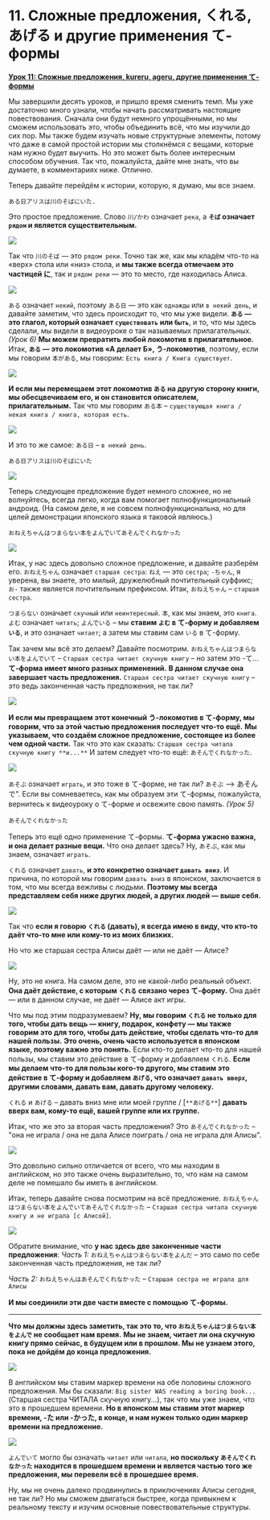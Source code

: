 # **11. Сложные предложения, くれる, あげる и другие применения て-формы**

[**Урок 11: Сложные предложения, kureru, ageru, другие применения て-формы**](https://www.youtube.com/watch?v=3X2ZCWazrDw&list=PLg9uYxuZf8x_A-vcqqyOFZu06WlhnypWj&index=13)

Мы завершили десять уроков, и пришло время сменить темп. Мы уже достаточно много узнали, чтобы начать рассматривать настоящие повествования. Сначала они будут немного упрощёнными, но мы сможем использовать это, чтобы объединить всё, что мы изучили до сих пор. Мы также будем изучать новые структурные элементы, потому что даже в самой простой истории мы столкнёмся с вещами, которые нам нужно будет выучить. Но это может быть более интересным способом обучения. Так что, пожалуйста, дайте мне знать, что вы думаете, в комментариях ниже. Отлично.

Теперь давайте перейдём к истории, которую, я думаю, мы все знаем.

`ある日アリスは川のそばにいた.`

Это простое предложение. Слово `川/かわ` означает `река`, а **`そば` означает `рядом` и является существительным.**

![](../media/image937.webp)

Так что `川のそば` — это `рядом реки`. Точно так же, как мы кладём что-то на «верх» стола или «низ» стола, и **мы также всегда отмечаем это частицей に**, так и `рядом реки` — это то место, где находилась Алиса.

![](../media/image564.webp)

`ある` означает `некий`, поэтому `ある日` — это как `однажды` или `в некий день`, и давайте заметим, что здесь происходит то, что мы уже видели. **`ある` — это глагол, который означает `существовать` или `быть`**, и то, что мы здесь сделали, мы видели в видеоуроке о так называемых прилагательных. *(Урок 6)* **Мы можем превратить любой локомотив в прилагательное.** Итак, **`ある` — это локомотив «А делает Б», う-локомотив**, поэтому, если мы говорим `本がある`, мы говорим: `Есть книга / Книга существует`.

![](../media/image358.webp)

**И если мы перемещаем этот локомотив `ある` на другую сторону книги, мы обесцвечиваем его, и он становится описателем, прилагательным.** Так что мы говорим `ある本` – `существующая книга / некая книга / книга, которая есть`.

![](../media/image350.webp)

И это то же самое: `ある日` – `в некий день`.

`ある日アリスは川のそばにいた`

![](../media/image608.webp)

Теперь следующее предложение будет немного сложнее, но не волнуйтесь, всегда легко, когда вам помогает полнофункциональный андроид. (На самом деле, я не совсем полнофункциональна, но для целей демонстрации японского языка я таковой являюсь.)

`おねえちゃんはつまらない本をよんでいてあそんでくれなかった`

![](../media/image186.webp)

Итак, у нас здесь довольно сложное предложение, и давайте разберём его. `おねえちゃん` означает `старшая сестра`: `ねえ` — это `сестра`; `-ちゃん`, я уверена, вы знаете, это милый, дружелюбный почтительный суффикс; `お-` также является почтительным префиксом. Итак, `おねえちゃん` – `старшая сестра`.

`つまらない` означает `скучный` или `неинтересный`. `本`, как мы знаем, это `книга`. `よむ` означает `читать`; `よんでいる` – мы **ставим `よむ` в て-форму и добавляем `いる`**, и это означает `читает`; а затем мы ставим сам `いる` в て-форму.

Так зачем мы всё это делаем? Давайте посмотрим. `おねえちゃんはつまらない本をよんでいて` – `Старшая сестра читает скучную книгу` – но затем это -て... **て-форма имеет много разных применений.** **В данном случае она завершает часть предложения.** `Старшая сестра читает скучную книгу` – это ведь законченная часть предложения, не так ли?

![](../media/image451.webp)

**И если мы превращаем этот конечный う-локомотив в て-форму, мы говорим, что за этой частью предложения последует что-то ещё.** **Мы указываем, что создаём сложное предложение, состоящее из более чем одной части.** Так что это как сказать: `Старшая сестра читала скучную книгу **и...**` И затем следует что-то ещё: `あそんでくれなかった`.

![](../media/image1113.webp)

`あそぶ` означает `играть`, и это тоже в て-форме, не так ли? `あそぶ` --> あそんで". Если вы сомневаетесь, как мы образуем эти て-формы, пожалуйста, вернитесь к видеоуроку о て-форме и освежите свою память. *(Урок 5)*

`あそんでくれなかった`

Теперь это ещё одно применение て-формы. **て-форма ужасно важна, и она делает разные вещи.** Что она делает здесь? Ну, `あそぶ`, как мы знаем, означает `играть`.

`くれる` означает `давать`, **и это конкретно означает `давать вниз`**. И причина, по которой мы говорим `давать вниз` в японском, заключается в том, что мы всегда вежливы с людьми. **Поэтому мы всегда представляем себя ниже других людей, а других людей — выше себя.**

![](../media/image86.webp)

Так что **если я говорю `くれる` (давать), я всегда имею в виду, что кто-то даёт что-то мне или кому-то из моих близких.**

Но что же старшая сестра Алисы даёт — или не даёт — Алисе?

![](../media/image391.webp)

Ну, это не книга. На самом деле, это не какой-либо реальный объект. **Она даёт действие, с которым `くれる` связано через て-форму.** Она даёт — или в данном случае, не даёт — Алисе акт игры.

Что мы под этим подразумеваем? **Ну, мы говорим `くれる` не только для того, чтобы дать вещь — книгу, подарок, конфету — мы также говорим это для того, чтобы дать действие, чтобы сделать что-то для нашей пользы.** **Это очень, очень часто используется в японском языке, поэтому важно это понять.** Если кто-то делает что-то для нашей пользы, мы ставим это действие в て-форму и добавляем `くれる`. **Если мы делаем что-то для пользы кого-то другого, мы ставим это действие в て-форму и добавляем `あげる`, что означает `давать вверх`, другими словами, давать вам, давать другому человеку.**

`くれる` и `あげる` – давать вниз мне или моей группе / \[`**あげる**`\] **давать вверх вам, кому-то ещё, вашей группе или их группе.**

Итак, что же это за вторая часть предложения? Это `あそんでくれなかった` – "она не играла / она не дала Алисе поиграть / она не играла для Алисы".

![](../media/image344.webp)

Это довольно сильно отличается от всего, что мы находим в английском, но это также очень выразительно, то, что нам на самом деле не помешало бы иметь в английском.

Итак, теперь давайте снова посмотрим на всё предложение. `おねえちゃんはつまらない本をよんでいてあそんでくれなかった` – `Старшая сестра читала скучную книгу и не играла [с Алисой]`.

![](../media/image108.webp)

Обратите внимание, что **у нас здесь две законченные части предложения**:
*Часть 1:* `おねえちゃんはつまらない本をよんだ` – это само по себе законченная часть предложения, не так ли?

*Часть 2:* `おねえちゃんはあそんでくれなかった` – `Старшая сестра не играла для Алисы`

**И мы соединили эти две части вместе с помощью て-формы.**

---

**Что мы должны здесь заметить, так это то, что `おねえちゃんはつまらない本をよんで` не сообщает нам время.** **Мы не знаем, читает ли она скучную книгу прямо сейчас, в будущем или в прошлом. Мы не узнаем этого, пока не дойдём до конца предложения.**

![](../media/image1016.webp)

В английском мы ставим маркер времени на обе половины сложного предложения. Мы бы сказали: `Big sister WAS reading a boring book...` (Старшая сестра ЧИТАЛА скучную книгу...), так что мы уже знаем, что это в прошедшем времени. **Но в японском мы ставим этот маркер времени, -た или -かった, в конце, и нам нужен только один маркер времени на предложение.**

![](../media/image461.webp)

`よんでいて` могло бы означать `читает` или `читала`, **но поскольку `あそんでくれなかった` находится в прошедшем времени и является частью того же предложения, мы перевели всё в прошедшее время.**

Ну, мы не очень далеко продвинулись в приключениях Алисы сегодня, не так ли? Но мы сможем двигаться быстрее, когда привыкнем к реальному тексту и изучим основные повествовательные структуры.
